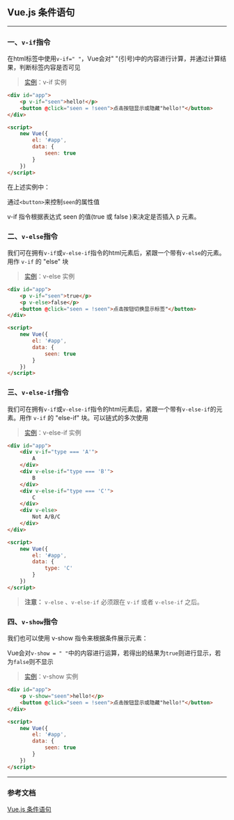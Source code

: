 ## Vue.js 条件语句

-----

### 一、``v-if``指令

在html标签中使用``v-if=" "``，Vue会对" "(引号)中的内容进行计算，并通过计算结果，判断标签内容是否可见

> [实例](../examples/Vue条件语句/v-if实例.html)：v-if 实例

``` html
<div id="app">
    <p v-if="seen">hello!</p>
    <button @click="seen = !seen">点击按钮显示或隐藏"hello!"</button>
</div>

<script>
    new Vue({
        el: '#app',
        data: {
            seen: true
        }
    })
</script>
```

在上述实例中：

通过``<button>``来控制``seen``的属性值

v-if 指令根据表达式 seen 的值(true 或 false )来决定是否插入 p 元素。

### 二、``v-else``指令

我们可在拥有``v-if``或``v-else-if``指令的html元素后，紧跟一个带有``v-else``的元素。用作 ``v-if`` 的 "else" 块

>[实例](../examples/Vue条件语句/v-else实例.html)：v-else 实例

``` html
<div id="app">
    <p v-if="seen">true</p>
    <p v-else>false</p>
    <button @click="seen = !seen">点击按钮切换显示标签"</button>
</div>

<script>
    new Vue({
        el: '#app',
        data: {
            seen: true
        }
    })
</script>
```

### 三、``v-else-if``指令

我们可在拥有``v-if``或``v-else-if``指令的html元素后，紧跟一个带有``v-else-if``的元素。用作 ``v-if`` 的 "else-if" 块。可以链式的多次使用

> [实例](../examples/Vue条件语句/v-else-if实例.html)：v-else-if 实例

``` html
<div id="app">
    <div v-if="type === 'A'">
        A
    </div>
    <div v-else-if="type === 'B'">
        B
    </div>
    <div v-else-if="type === 'C'">
        C
    </div>
    <div v-else>
        Not A/B/C
    </div>
</div>

<script>
    new Vue({
        el: '#app',
        data: {
            type: 'C'
        }
    })
</script>
```

> **注意：** ``v-else`` 、``v-else-if`` 必须跟在 ``v-if`` 或者 ``v-else-if`` 之后。

### 四、``v-show``指令

我们也可以使用 v-show 指令来根据条件展示元素：

Vue会对``v-show = " "``中的内容进行运算，若得出的结果为``true``则进行显示，若为``false``则不显示

> [实例](../examples/Vue条件语句/v-show实例.html)：v-show 实例

``` html
<div id="app">
    <p v-show="seen">hello!</p>
    <button @click="seen = !seen">点击按钮显示或隐藏"hello!"</button>
</div>

<script>
    new Vue({
        el: '#app',
        data: {
            seen: true
        }
    })
</script>
```

-----

### 参考文档

[Vue.js 条件语句](https://www.runoob.com/vue2/vue-if.html)